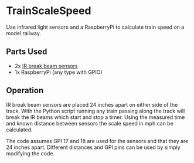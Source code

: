 # TrainScaleSpeed
Use infrared light sensors and a RaspberryPi to calculate train speed on a model railway.

## Parts Used
- 2x [IR break beam sensors](https://thepihut.com/products/ir-break-beam-sensor-3mm-leds)
- 1x RaspberryPi (any type with GPIO)

## Operation
IR break beam sensors are placed 24 inches apart on either side of the track. With the Python script running any train passing along the track will break the IR beams which start and stop a timer. Using the measured time and known distance between sensors the scale speed in mph can be calculated.

The code assumes GPI 17 and 18 are used for the sensors and that they are 24 inches apart. Different distances and GPI pins can be used by simply modifying the code. 
